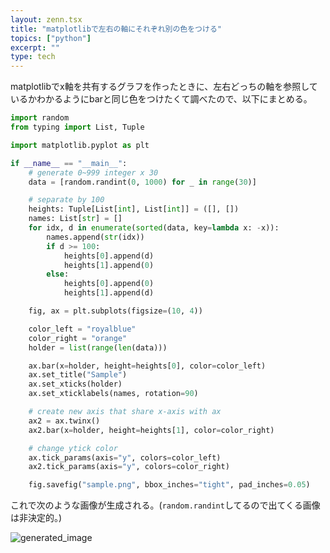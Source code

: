 ```yaml
---
layout: zenn.tsx
title: "matplotlibで左右の軸にそれぞれ別の色をつける"
topics: ["python"]
excerpt: ""
type: tech
---
```


matplotlibでx軸を共有するグラフを作ったときに、左右どっちの軸を参照しているかわかるようにbarと同じ色をつけたくて調べたので、以下にまとめる。

```python
import random
from typing import List, Tuple

import matplotlib.pyplot as plt

if __name__ == "__main__":
    # generate 0~999 integer x 30
    data = [random.randint(0, 1000) for _ in range(30)]

    # separate by 100
    heights: Tuple[List[int], List[int]] = ([], [])
    names: List[str] = []
    for idx, d in enumerate(sorted(data, key=lambda x: -x)):
        names.append(str(idx))
        if d >= 100:
            heights[0].append(d)
            heights[1].append(0)
        else:
            heights[0].append(0)
            heights[1].append(d)

    fig, ax = plt.subplots(figsize=(10, 4))

    color_left = "royalblue"
    color_right = "orange"
    holder = list(range(len(data)))

    ax.bar(x=holder, height=heights[0], color=color_left)
    ax.set_title("Sample")
    ax.set_xticks(holder)
    ax.set_xticklabels(names, rotation=90)

    # create new axis that share x-axis with ax
    ax2 = ax.twinx()
    ax2.bar(x=holder, height=heights[1], color=color_right)

    # change ytick color
    ax.tick_params(axis="y", colors=color_left)
    ax2.tick_params(axis="y", colors=color_right)

    fig.savefig("sample.png", bbox_inches="tight", pad_inches=0.05)
```


これで次のような画像が生成される。(`random.randint`してるので出てくる画像は非決定的。)


![generated_image](https://i.gyazo.com/a6c617dfa6a3b628fe8c6ec75c2e904c.png)
